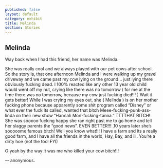 ```yaml
---
published: false
layout: default
category: exhibit
title: Melinda
section: Stories
---
```


## Melinda

Way back when I had this friend, her name was Melinda. 


She was really cool and we always played with our pet cows after school. So the story is, that one afternoon Melinda and I were walking up my gravel driveway and we came past my cow lying on the ground… just lying there obviously fucking dead. I 100% reacted like any other 13 year old child would went off my nut, crying like there was no tomorrow ( for me at the time there was no tomorrow, because my cow just fucking died!!! ) Wait it gets better! While I was crying my eyes out, she ( Melinda ) is on her mother fucking phone because apparently some shit program called “Disney” or what ever the fuck its called, wanted that bitch Meee-fucking-punk-ass-linda on their new show “Hannah Mon-fucking-tanna.” TTTTHAT BITCH! She was sooooo fucking happy she ran right past me to go home and tell her slaggy parents the “good news”. EVEN BETTER!!! ,10 years later she’s sooooome famous bitch! Well you know what!!! I have a farm and its a really good farm, and I have all the friends in the world, Hay, Bay, and ill. You’re a dirty hoe (not the tool FYI) 


O yeah by the way it was me who killed your cow bitch!!! 

-- anonymous.
